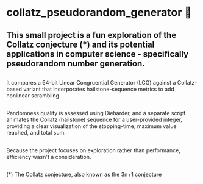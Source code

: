# collatz_pseudorandom_generator 🎲


## This small project is a fun exploration of the **Collatz conjecture** (*) and its potential applications in computer science - specifically **pseudorandom number generation**.

##

It compares a 64-bit Linear Congruential Generator (LCG) against a Collatz-based variant that incorporates hailstone-sequence metrics to add nonlinear scrambling.

##

Randomness quality is assessed using Dieharder, and a separate script animates the Collatz (hailstone) sequence for a user-provided integer, providing a clear visualization of the stopping-time, maximum value reached, and total sum.

##

Because the project focuses on exploration rather than performance, efficiency wasn't a consideration.  

##

(*) The Collatz conjecture, also known as the 3n+1 conjecture
